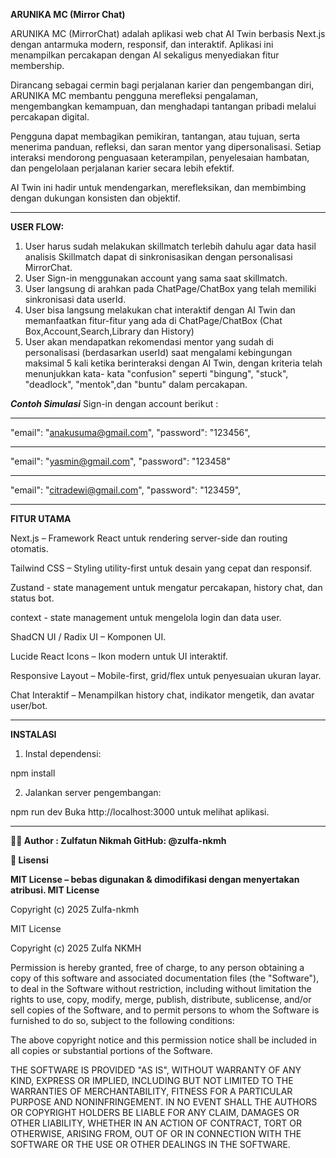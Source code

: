 **ARUNIKA MC (Mirror Chat)**

ARUNIKA MC (MirrorChat) adalah aplikasi web chat AI Twin berbasis Next.js dengan antarmuka modern, responsif, dan interaktif. Aplikasi ini menampilkan percakapan dengan AI sekaligus menyediakan fitur membership.

Dirancang sebagai cermin bagi perjalanan karier dan pengembangan diri, ARUNIKA MC membantu pengguna merefleksi pengalaman, mengembangkan kemampuan, dan menghadapi tantangan pribadi melalui percakapan digital.

Pengguna dapat membagikan pemikiran, tantangan, atau tujuan, serta menerima panduan, refleksi, dan saran mentor yang dipersonalisasi. Setiap interaksi mendorong penguasaan keterampilan, penyelesaian hambatan, dan pengelolaan perjalanan karier secara lebih efektif.

AI Twin ini hadir untuk mendengarkan, merefleksikan, dan membimbing dengan dukungan konsisten dan objektif.
_______________
**USER FLOW:**
1. User harus sudah melakukan skillmatch terlebih dahulu agar data hasil analisis Skillmatch dapat di sinkronisasikan dengan personalisasi MirrorChat.
2. User Sign-in menggunakan account yang sama saat skillmatch.
3. User langsung di arahkan pada ChatPage/ChatBox yang telah memiliki sinkronisasi data userId.
4. User bisa langsung melakukan chat interaktif dengan AI Twin dan memanfaatkan fitur-fitur yang ada di ChatPage/ChatBox (Chat Box,Account,Search,Library dan History)
5. User akan mendapatkan rekomendasi mentor yang sudah di personalisasi (berdasarkan userId) saat mengalami kebingungan maksimal 5 kali ketika berinteraksi dengan AI Twin, dengan kriteria telah menunjukkan kata- kata "confusion" seperti "bingung", "stuck", "deadlock", "mentok",dan "buntu" dalam percakapan.

___Contoh Simulasi___
Sign-in dengan account berikut :
__________
"email": "anakusuma@gmail.com",
"password": "123456",
__________
"email": "yasmin@gmail.com",
"password": "123458"
__________
"email": "citradewi@gmail.com",
"password": "123459",

________________

**FITUR UTAMA**

Next.js – Framework React untuk rendering server-side dan routing otomatis.

Tailwind CSS – Styling utility-first untuk desain yang cepat dan responsif.

Zustand - state management untuk mengatur percakapan, history chat, dan status bot.

context - state management untuk mengelola login dan data user.

ShadCN UI / Radix UI – Komponen UI.

Lucide React Icons – Ikon modern untuk UI interaktif.

Responsive Layout – Mobile-first, grid/flex untuk penyesuaian ukuran layar.

Chat Interaktif – Menampilkan history chat, indikator mengetik, dan avatar user/bot.

_______________________
**INSTALASI**

1. Instal dependensi:

npm install 

2. Jalankan server pengembangan:

npm run dev 
Buka http://localhost:3000 
untuk melihat aplikasi.

_________________
**👩‍💻 Author : Zulfatun Nikmah GitHub: @zulfa-nkmh**

**📜 Lisensi**

**MIT License – bebas digunakan & dimodifikasi dengan menyertakan atribusi.
MIT License**

Copyright (c) 2025 Zulfa-nkmh

MIT License

Copyright (c) 2025 Zulfa NKMH

Permission is hereby granted, free of charge, to any person obtaining a copy
of this software and associated documentation files (the "Software"), to deal
in the Software without restriction, including without limitation the rights
to use, copy, modify, merge, publish, distribute, sublicense, and/or sell
copies of the Software, and to permit persons to whom the Software is
furnished to do so, subject to the following conditions:

The above copyright notice and this permission notice shall be included in all
copies or substantial portions of the Software.

THE SOFTWARE IS PROVIDED "AS IS", WITHOUT WARRANTY OF ANY KIND, EXPRESS OR
IMPLIED, INCLUDING BUT NOT LIMITED TO THE WARRANTIES OF MERCHANTABILITY,
FITNESS FOR A PARTICULAR PURPOSE AND NONINFRINGEMENT. IN NO EVENT SHALL THE
AUTHORS OR COPYRIGHT HOLDERS BE LIABLE FOR ANY CLAIM, DAMAGES OR OTHER
LIABILITY, WHETHER IN AN ACTION OF CONTRACT, TORT OR OTHERWISE, ARISING FROM,
OUT OF OR IN CONNECTION WITH THE SOFTWARE OR THE USE OR OTHER DEALINGS IN THE
SOFTWARE.
